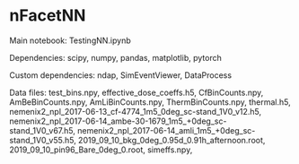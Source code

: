 # nFacetNN

Main notebook: TestingNN.ipynb

Dependencies: scipy, numpy, pandas, matplotlib, pytorch

Custom dependencies: ndap, SimEventViewer, DataProcess

Data files: test_bins.npy, effective_dose_coeffs.h5, CfBinCounts.npy, AmBeBinCounts.npy, AmLiBinCounts.npy, ThermBinCounts.npy, 
            thermal.h5, nemenix2_npl_2017-06-13_cf-4774_1m5_0deg_sc-stand_1V0_v12.h5, nemenix2_npl_2017-06-14_ambe-30-1679_1m5_+0deg_sc-stand_1V0_v67.h5,
            nemenix2_npl_2017-06-14_amli_1m5_+0deg_sc-stand_1V0_v55.h5, 2019_09_10_bkg_0deg_0.95d_0.91h_afternoon.root, 2019_09_10_pin96_Bare_0deg_0.root,
            simeffs.npy, 
